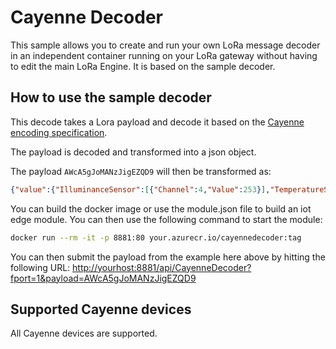 # Cayenne Decoder

This sample allows you to create and run your own LoRa message decoder in an independent container running on your LoRa gateway without having to edit the main LoRa Engine. It is based on the sample decoder.

## How to use the sample decoder

This decode takes a Lora payload and decode it based on the [Cayenne encoding specification](https://github.com/myDevicesIoT/cayenne-docs/blob/masterLORA.md).

The payload is decoded and transformed into a json object.

The payload ```AWcA5gJoMANzJigEZQD9``` will then be transformed as:

```json
{"value":{"IlluminanceSensor":[{"Channel":4,"Value":253}],"TemperatureSensor":[{"Channel":1,"Value":23.0}],"HumiditySensor":[{"Channel":2,"Value":24.0}],"Barometer":[{"Channel":3,"Value":976.8}]}}
```

You can build the docker image or use the module.json file to build an iot edge module. You can then use the following command to start the module:

```bash
docker run --rm -it -p 8881:80 your.azurecr.io/cayennedecoder:tag
```

You can then submit the payload from the example here above by hitting the following URL: <http://yourhost:8881/api/CayenneDecoder?fport=1&payload=AWcA5gJoMANzJigEZQD9>

## Supported Cayenne devices

All Cayenne devices are supported.

